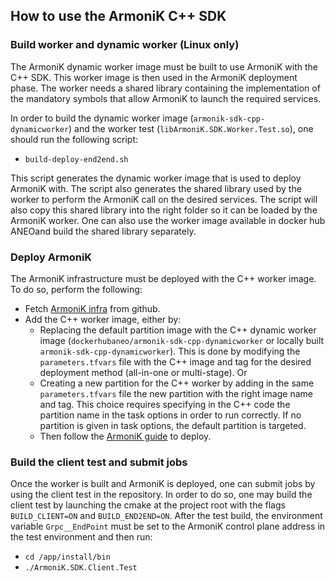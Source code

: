 ## How to use the ArmoniK C++ SDK

### Build worker and dynamic worker (Linux only)

The ArmoniK dynamic worker image must be built to use ArmoniK with the C++ SDK. This worker image is then used in the ArmoniK deployment phase. The worker needs a shared library containing the implementation of the mandatory symbols that allow  ArmoniK to launch the required services.

In order to build the dynamic worker image (```armonik-sdk-cpp-dynamicworker```) and the worker test (```libArmoniK.SDK.Worker.Test.so```), one should run the following script:
-  ```build-deploy-end2end.sh```

This script generates the dynamic worker image that is used to deploy ArmoniK with. The script also generates the shared library used by the worker to perform the ArmoniK call on the desired services.  The script will also copy this shared library into the right folder so it can be loaded by the ArmoniK worker.
 One can also use the worker image available in docker hub ANEOand build the shared library separately.

### Deploy ArmoniK 

The ArmoniK infrastructure must be deployed with the C++ worker image. To do so, perform the following:
- Fetch [ArmoniK infra](https://github.com/aneoconsulting/ArmoniK) from github.
- Add the C++ worker image, either by:
    - Replacing the default partition image with the C++ dynamic worker image (```dockerhubaneo/armonik-sdk-cpp-dynamicworker``` or locally built ```armonik-sdk-cpp-dynamicworker```). This is done by modifying the ```parameters.tfvars``` file with the C++ image and tag for the desired deployment method (all-in-one or multi-stage). Or 
    - Creating a new partition for the C++ worker by adding in the same ```parameters.tfvars``` file the new partition with the right image name and tag. This choice requires specifying in the C++ code the partition name in the task options in order to run correctly. If no partition is given in task options, the default partition is targeted.
    - Then follow the [ArmoniK guide](https://aneoconsulting.github.io/ArmoniK/installation/linux/deployment) to deploy.

### Build the client test and submit jobs

Once the worker is built and ArmoniK is deployed, one can submit jobs by using the client test in the repository. In order to do so, one may build the client test by launching the cmake at the project root with the flags ```BUILD_CLIENT=ON``` and ```BUILD_END2END=ON```. 
After the test build, the environment variable ```Grpc__EndPoint``` must be set to the ArmoniK control plane address in the test environment and then run:
- ```cd /app/install/bin```
- ```./ArmoniK.SDK.Client.Test```
